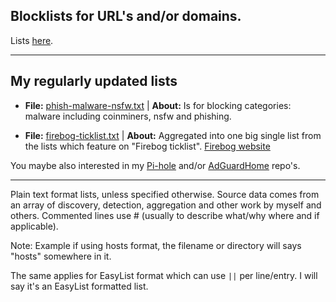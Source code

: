 ## Blocklists for URL's and/or domains.

Lists [here](https://github.com/SystemJargon/blocklists/tree/main/lists). 

----

## My regularly updated lists

* <b>File:</b> [phish-malware-nsfw.txt](https://raw.githubusercontent.com/SystemJargon/blocklists/main/lists/phish-malware-nsfw.txt) | <b>About:</b> Is for blocking categories: malware including coinminers, nsfw and phishing. 

* <b>File:</b> [firebog-ticklist.txt](https://raw.githubusercontent.com/SystemJargon/blocklists/main/lists/firebog-ticklist.txt) | <b>About:</b> Aggregated into one big single list from the lists which feature on "Firebog ticklist".  [Firebog website](https://firebog.net/)


You maybe also interested in my [Pi-hole](https://github.com/SystemJargon/pi-hole) and/or [AdGuardHome](https://github.com/SystemJargon/AdGuardHome) repo's. 

----

Plain text format lists, unless specified otherwise. Source data comes from an array of discovery, detection, aggregation and other work by myself and others. Commented lines use # (usually to describe what/why where and if applicable). 

Note: Example if using hosts format, the filename or directory will says "hosts" somewhere in it. 

The same applies for EasyList format which can use ```||``` per line/entry. I will say it's an EasyList formatted list.
